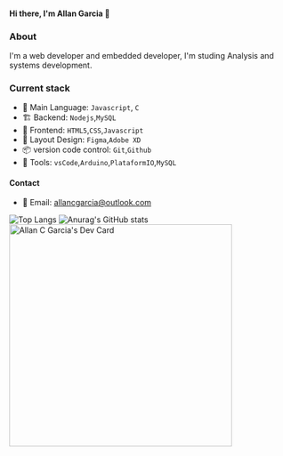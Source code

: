 #### Hi there, I'm Allan Garcia 👋

### About
I'm a web developer and embedded developer, I'm studing Analysis and systems development.


### Current stack
- 🧱 Main Language: `Javascript`, `C`
- 🏗️ Backend: `Nodejs`,`MySQL`
- 🎨 Frontend: `HTML5`,`CSS`,`Javascript`
- 🎉 Layout Design: `Figma`,`Adobe XD`
- 📦️ version code control: `Git`,`Github`
- 🔨 Tools: `vsCode`,`Arduino`,`PlataformIO`,`MySQL`

#### Contact
- 👔 Email: allancgarcia@outlook.com

![Top Langs](https://github-readme-stats.vercel.app/api/top-langs/?username=iceluckbr&layout=compact&bg_color=00000000)
![Anurag's GitHub stats](https://github-readme-stats.vercel.app/api?username=iceluckbr&show_icons=true&bg_color=00000000)
<a href="https://app.daily.dev/iceluckbr"><img src="https://api.daily.dev/devcards/8e5f6cea0ce54cbd829cf3161d0124cb.png?r=tpi" width="400" alt="Allan C  Garcia's Dev Card"/></a>

<!--
**ICELUCKBR/ICELUCKBR** is a ✨ _special_ ✨ repository because its `README.md` (this file) appears on your GitHub profile.

Here are some ideas to get you started:

- 🔭 I’m currently working on ...
- 🌱 I’m currently learning ...
- 👯 I’m looking to collaborate on ...
- 🤔 I’m looking for help with ...
- 💬 Ask me about ...
- 📫 How to reach me: ...
- 😄 Pronouns: ...
- ⚡ Fun fact: ...
-->



